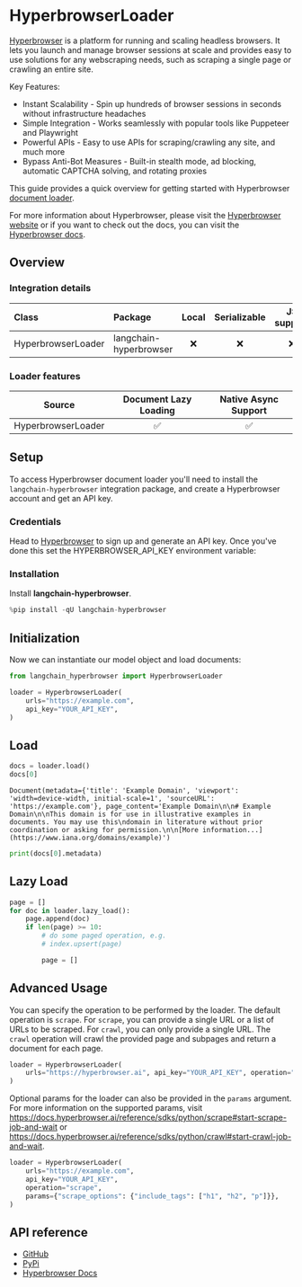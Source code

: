 # HyperbrowserLoader

[Hyperbrowser](https://hyperbrowser.ai) is a platform for running and scaling headless browsers. It lets you launch and manage browser sessions at scale and provides easy to use solutions for any webscraping needs, such as scraping a single page or crawling an entire site.

Key Features:
- Instant Scalability - Spin up hundreds of browser sessions in seconds without infrastructure headaches
- Simple Integration - Works seamlessly with popular tools like Puppeteer and Playwright
- Powerful APIs - Easy to use APIs for scraping/crawling any site, and much more
- Bypass Anti-Bot Measures - Built-in stealth mode, ad blocking, automatic CAPTCHA solving, and rotating proxies

This guide provides a quick overview for getting started with Hyperbrowser [document loader](https://python.langchain.com/docs/concepts/#document-loaders).

For more information about Hyperbrowser, please visit the [Hyperbrowser website](https://hyperbrowser.ai) or if you want to check out the docs, you can visit the [Hyperbrowser docs](https://docs.hyperbrowser.ai).

## Overview
### Integration details

| Class | Package | Local | Serializable | JS support|
| :--- | :--- | :---: | :---: |  :---: |
| HyperbrowserLoader | langchain-hyperbrowser | ❌ | ❌ | ❌ | 
### Loader features
| Source | Document Lazy Loading | Native Async Support |
| :---: | :---: | :---: | 
| HyperbrowserLoader | ✅ | ✅ | 

## Setup

To access Hyperbrowser document loader you'll need to install the `langchain-hyperbrowser` integration package, and create a Hyperbrowser account and get an API key.

### Credentials

Head to [Hyperbrowser](https://app.hyperbrowser.ai/) to sign up and generate an API key. Once you've done this set the HYPERBROWSER_API_KEY environment variable:


### Installation

Install **langchain-hyperbrowser**.


```python
%pip install -qU langchain-hyperbrowser
```

## Initialization

Now we can instantiate our model object and load documents:



```python
from langchain_hyperbrowser import HyperbrowserLoader

loader = HyperbrowserLoader(
    urls="https://example.com",
    api_key="YOUR_API_KEY",
)
```

## Load


```python
docs = loader.load()
docs[0]
```



```output
Document(metadata={'title': 'Example Domain', 'viewport': 'width=device-width, initial-scale=1', 'sourceURL': 'https://example.com'}, page_content='Example Domain\n\n# Example Domain\n\nThis domain is for use in illustrative examples in documents. You may use this\ndomain in literature without prior coordination or asking for permission.\n\n[More information...](https://www.iana.org/domains/example)')
```



```python
print(docs[0].metadata)
```

## Lazy Load


```python
page = []
for doc in loader.lazy_load():
    page.append(doc)
    if len(page) >= 10:
        # do some paged operation, e.g.
        # index.upsert(page)

        page = []
```

## Advanced Usage

You can specify the operation to be performed by the loader. The default operation is `scrape`. For `scrape`, you can provide a single URL or a list of URLs to be scraped. For `crawl`, you can only provide a single URL. The `crawl` operation will crawl the provided page and subpages and return a document for each page.


```python
loader = HyperbrowserLoader(
    urls="https://hyperbrowser.ai", api_key="YOUR_API_KEY", operation="crawl"
)
```

Optional params for the loader can also be provided in the `params` argument. For more information on the supported params, visit https://docs.hyperbrowser.ai/reference/sdks/python/scrape#start-scrape-job-and-wait or https://docs.hyperbrowser.ai/reference/sdks/python/crawl#start-crawl-job-and-wait.


```python
loader = HyperbrowserLoader(
    urls="https://example.com",
    api_key="YOUR_API_KEY",
    operation="scrape",
    params={"scrape_options": {"include_tags": ["h1", "h2", "p"]}},
)
```

## API reference

- [GitHub](https://github.com/hyperbrowserai/langchain-hyperbrowser/)
- [PyPi](https://pypi.org/project/langchain-hyperbrowser/)
- [Hyperbrowser Docs](https://docs.hyperbrowser.ai/)

